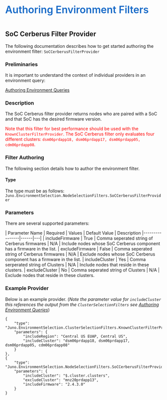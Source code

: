 ﻿<div style="font-size:24pt;font-weight:600;color:#1569C7">Authoring Environment Filters</div>
<br/>

## SoC Cerberus Filter Provider

The following documentation describes how to get started authoring the environment filter:
`SoCCerberusFilterProvider`

### Preliminaries
It is important to understand the context of individual providers in an environment query:  

[Authoring Environment Queries](./Authoring-EnvironmentQueries.md)

### Description
The SoC Cerberus filter provider returns nodes who are paired with  a SoC and that SoC has the desired
firmware version.

<span style="color:red">Note that this filter for best performance should be used with the `KnownClusterFilterProvider`. The SoC Cerberus filter only evaluates
four different clusters: `dsm06prdapp18, dsm06prdapp17, dsm06prdapp05, cdm06prdapp08`.</span>


### Filter Authoring
The following section details how to author the environment filter.

#### Type
The type must be as follows: `Juno.EnvironmentSelection.NodeSelectionFilters.SoCCerberusFilterProvider`

### Parameters
There are several supported parameters:

| Parameter Name | Required | Values | Default Value | Description
|----------------|------|---|
| includeFirmware | True | Comma seperated string of Cerberus firmwares | N/A | Include nodes whose SoC Cerberus component has a firmware in the list.
| excludeFirmware | False | Comma seperated string of Cerberus firmwares | N/A | Exclude nodes whose SoC Cerberus component has a firmware in the list.
| includeCluster | Yes | Comma serperated string of Clusters | N/A | Include nodes that reside in these clusters.
| excludeCluster | No | Comma seperated string of Clusters | N/A | Exclude nodes that reside in these clusters. 

### Example Provider
Below is an example provider. (_Note the parameter value for `includeCluster` this references the output from the
`ClusterSelectionFilters` see [Authoring Environment Queries](./Authoring-EnvironmentQueries.md)_)

```
{
    "type": "Juno.EnvironmentSelection.ClusterSelectionFilters.KnownClusterFilterProvider",
    "parameters": {
        "includeRegion": "Central US EUAP, Central US",
        "includeCluster": "dsm06prdapp18, dsm06prdapp17, dsm06prdapp05, cdm06prdapp08" 
    }
},
{
    "type": "Juno.EnvironmentSelection.NodeSelectionFilters.SoCCerberusFilterProvider",
    "parameters": {
        "includeCluster": "$.cluster.clusters",
        "excludeCluster": "mnz20prdapp13",
        "includeFirmware": "2.4.3.0"
    }
}
```